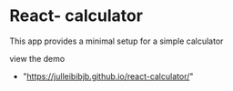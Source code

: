 # React- calculator

This app provides a minimal setup for a simple calculator

view the demo

- "https://julleibibjb.github.io/react-calculator/"
